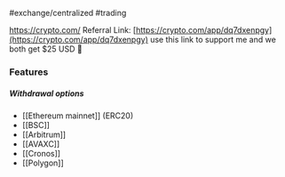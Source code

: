 #exchange/centralized #trading 

https://crypto.com/
Referral Link: [https://crypto.com/app/dq7dxenpgy](https://crypto.com/app/dq7dxenpgy) use this link to support me and we both get $25 USD 🥰

### Features

##### Withdrawal options
- [[Ethereum mainnet]] (ERC20)
- [[BSC]]
- [[Arbitrum]]
- [[AVAXC]]
- [[Cronos]]
- [[Polygon]]